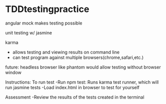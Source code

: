 # TDDtestingpractice

angular mock makes testing possible 

unit testing w/ jasmine

karma 
  - allows testing and viewing results on command line
  - can test program against multiple browsers(chrome,safari,etc.)

future: headless browser like phantom would allow
testing without browser window

Instructions:
  To run test 
    -Run npm test: Runs karma test runner, which will run jasmine tests
    -Load index.html in browser to test for yourself

  Assessment
    -Review the results of the tests created in the terminal
